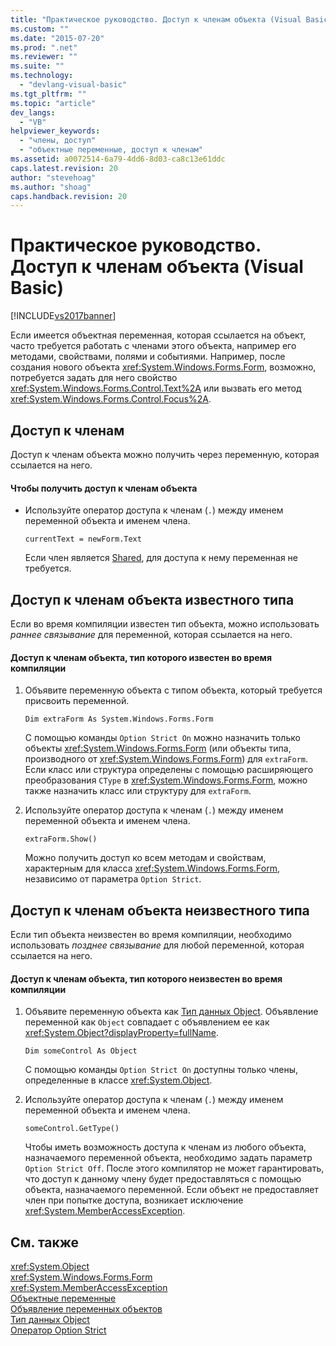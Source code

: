 ```yaml
---
title: "Практическое руководство. Доступ к членам объекта (Visual Basic) | Microsoft Docs"
ms.custom: ""
ms.date: "2015-07-20"
ms.prod: ".net"
ms.reviewer: ""
ms.suite: ""
ms.technology: 
  - "devlang-visual-basic"
ms.tgt_pltfrm: ""
ms.topic: "article"
dev_langs: 
  - "VB"
helpviewer_keywords: 
  - "члены, доступ"
  - "объектные переменные, доступ к членам"
ms.assetid: a0072514-6a79-4dd6-8d03-ca8c13e61ddc
caps.latest.revision: 20
author: "stevehoag"
ms.author: "shoag"
caps.handback.revision: 20
---
```

# Практическое руководство. Доступ к членам объекта (Visual Basic)
[!INCLUDE[vs2017banner](../../../../visual-basic/includes/vs2017banner.md)]

Если имеется объектная переменная, которая ссылается на объект, часто требуется работать с членами этого объекта, например его методами, свойствами, полями и событиями.  Например, после создания нового объекта <xref:System.Windows.Forms.Form>, возможно, потребуется задать для него свойство <xref:System.Windows.Forms.Control.Text%2A> или вызвать его метод <xref:System.Windows.Forms.Control.Focus%2A>.  
  
## Доступ к членам  
 Доступ к членам объекта можно получить через переменную, которая ссылается на него.  
  
#### Чтобы получить доступ к членам объекта  
  
-   Используйте оператор доступа к членам \(`.`\) между именем переменной объекта и именем члена.  
  
    ```  
    currentText = newForm.Text  
    ```  
  
     Если член является [Shared](../../../../visual-basic/language-reference/modifiers/shared.md), для доступа к нему переменная не требуется.  
  
## Доступ к членам объекта известного типа  
 Если во время компиляции известен тип объекта, можно использовать *раннее связывание* для переменной, которая ссылается на него.  
  
#### Доступ к членам объекта, тип которого известен во время компиляции  
  
1.  Объявите переменную объекта с типом объекта, который требуется присвоить переменной.  
  
    ```  
    Dim extraForm As System.Windows.Forms.Form   
    ```  
  
     С помощью команды `Option Strict On` можно назначить только объекты <xref:System.Windows.Forms.Form> \(или объекты типа, производного от <xref:System.Windows.Forms.Form>\) для `extraForm`.  Если класс или структура определены с помощью расширяющего преобразования `CType` в <xref:System.Windows.Forms.Form>, можно также назначить класс или структуру для `extraForm`.  
  
2.  Используйте оператор доступа к членам \(`.`\) между именем переменной объекта и именем члена.  
  
    ```  
    extraForm.Show()  
    ```  
  
     Можно получить доступ ко всем методам и свойствам, характерным для класса <xref:System.Windows.Forms.Form>, независимо от параметра `Option Strict`.  
  
## Доступ к членам объекта неизвестного типа  
 Если тип объекта неизвестен во время компиляции, необходимо использовать *позднее связывание* для любой переменной, которая ссылается на него.  
  
#### Доступ к членам объекта, тип которого неизвестен во время компиляции  
  
1.  Объявите переменную объекта как [Тип данных Object](../../../../visual-basic/language-reference/data-types/object-data-type.md).  Объявление переменной как `Object` совпадает с объявлением ее как <xref:System.Object?displayProperty=fullName>.  
  
    ```  
    Dim someControl As Object   
    ```  
  
     С помощью команды `Option Strict On` доступны только члены, определенные в классе <xref:System.Object>.  
  
2.  Используйте оператор доступа к членам \(`.`\) между именем переменной объекта и именем члена.  
  
    ```  
    someControl.GetType()  
    ```  
  
     Чтобы иметь возможность доступа к членам из любого объекта, назначаемого переменной объекта, необходимо задать параметр `Option Strict Off`.  После этого компилятор не может гарантировать, что доступ к данному члену будет предоставляться с помощью объекта, назначаемого переменной.  Если объект не предоставляет член при попытке доступа, возникает исключение <xref:System.MemberAccessException>.  
  
## См. также  
 <xref:System.Object>   
 <xref:System.Windows.Forms.Form>   
 <xref:System.MemberAccessException>   
 [Объектные переменные](../../../../visual-basic/programming-guide/language-features/variables/object-variables.md)   
 [Объявление переменных объектов](../../../../visual-basic/programming-guide/language-features/variables/object-variable-declaration.md)   
 [Тип данных Object](../../../../visual-basic/language-reference/data-types/object-data-type.md)   
 [Оператор Option Strict](../../../../visual-basic/language-reference/statements/option-strict-statement.md)